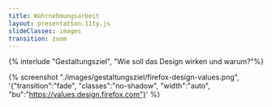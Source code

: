 ```yaml
---
title: Wahrnehmungsarbeit
layout: presentation.11ty.js
slideClasses: images
transition: zoom
---
```


{% interlude "Gestaltungsziel", "Wie soll das Design wirken und warum?"%}

{% screenshot "./images/gestaltungsziel/firefox-design-values.png", '{"transition":"fade", "classes":"no-shadow", "width":"auto", "bu":"https://values.design.firefox.com"}' %}